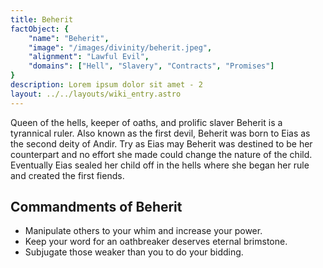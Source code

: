 ```yaml
---
title: Beherit
factObject: {
    "name": "Beherit",
    "image": "/images/divinity/beherit.jpeg",
    "alignment": "Lawful Evil",
    "domains": ["Hell", "Slavery", "Contracts", "Promises"]
}
description: Lorem ipsum dolor sit amet - 2
layout: ../../layouts/wiki_entry.astro
---
```


Queen of the hells, keeper of oaths, and prolific slaver Beherit is a tyrannical ruler. Also known as the first devil, Beherit was born to Eias as the second deity of Andir. Try as Eias may Beherit was destined to be her counterpart and no effort she made could change the nature of the child. Eventually Eias sealed her child off in the hells where she began her rule and created the first fiends. 

## Commandments of Beherit
* Manipulate others to your whim and increase your power.
* Keep your word for an oathbreaker deserves eternal brimstone.
* Subjugate those weaker than you to do your bidding. 
 